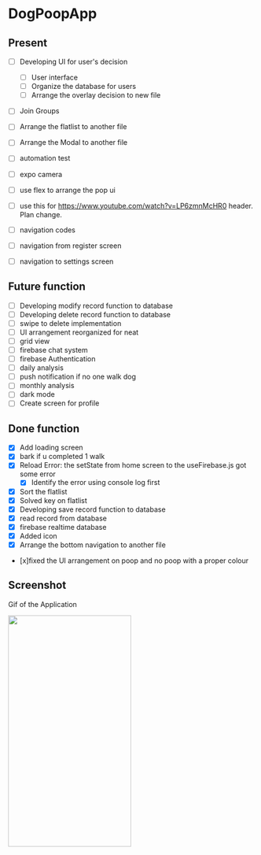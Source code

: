 # DogPoopApp

## Present  
- [ ] Developing UI for user's decision<br>
  - [ ] User interface<br>
  - [ ] Organize the database for users
  - [ ] Arrange the overlay decision to new file<br>
- [ ] Join Groups<br>
- [ ] Arrange the flatlist to another file<br>
- [ ] Arrange the Modal to another file<br>
- [ ] automation test<br>
- [ ] expo camera<br>
- [ ] use flex to arrange the pop ui<br>

- [ ] use this for https://www.youtube.com/watch?v=LP6zmnMcHR0 header. Plan change.<br>
- [ ] navigation codes<br>
- [ ] navigation from register screen<br>
- [ ] navigation to settings screen<br>

## Future function
- [ ] Developing modify record function to database<br>
- [ ] Developing delete record function to database<br>
- [ ] swipe to delete implementation<br>
- [ ] UI arrangement reorganized for neat<br>
- [ ] grid view<br>
- [ ] firebase chat system<br>
- [ ] firebase Authentication<br>
- [ ] daily analysis<br>
- [ ] push notification if no one walk dog<br>
- [ ] monthly analysis<br>
- [ ] dark mode<br>
- [ ] Create screen for profile<br>

## Done function
- [x] Add loading screen<br>
- [x] bark if u completed 1 walk<br>
- [x] Reload Error: the setState from home screen to the useFirebase.js got some error<br>
  - [x] Identify the error using console log first<br>
- [x] Sort the flatlist<br>
- [x] Solved key on flatlist
- [x] Developing save record function to database<br>
- [x] read record from database<br>
- [x] firebase realtime database<br>
- [x] Added icon<br>
- [x] Arrange the bottom navigation to another file<br>
- [x]fixed the UI arrangement on poop and no poop with a proper colour<br>

## Screenshot
<p>Gif of the Application</p>
<p align="left">
  <img src="./assets/images/video2.gif" width="250" height="470">
</p>


